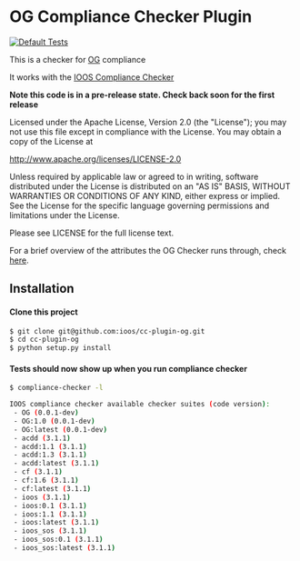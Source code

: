 # OG Compliance Checker Plugin

[![Default Tests](https://github.com/uw-farlab/cc-plugin-og/actions/workflows/tests.yml/badge.svg)](https://github.com/uw-farlab/cc-plugin-og/actions/workflows/tests.yml)

This is a checker for [OG](https://oceangliderscommunity.github.io/OG-format-user-manual/OG_Format.html) compliance

It works with the [IOOS Compliance Checker](https://github.com/ioos/compliance-checker)

**Note this code is in a pre-release state. Check back soon for the first release**

Licensed under the Apache License, Version 2.0 (the "License");
you may not use this file except in compliance with the License.
You may obtain a copy of the License at

   http://www.apache.org/licenses/LICENSE-2.0

Unless required by applicable law or agreed to in writing, software
distributed under the License is distributed on an "AS IS" BASIS,
WITHOUT WARRANTIES OR CONDITIONS OF ANY KIND, either express or implied.
See the License for the specific language governing permissions and
limitations under the License.

Please see LICENSE for the full license text.

For a brief overview of the attributes the OG Checker runs through, check [here](/checks.md).

## Installation

#### Clone this project

```bash
$ git clone git@github.com:ioos/cc-plugin-og.git
$ cd cc-plugin-og
$ python setup.py install
```

#### Tests should now show up when you run compliance checker
```bash
$ compliance-checker -l

IOOS compliance checker available checker suites (code version):
 - OG (0.0.1-dev)
 - OG:1.0 (0.0.1-dev)
 - OG:latest (0.0.1-dev)
 - acdd (3.1.1)
 - acdd:1.1 (3.1.1)
 - acdd:1.3 (3.1.1)
 - acdd:latest (3.1.1)
 - cf (3.1.1)
 - cf:1.6 (3.1.1)
 - cf:latest (3.1.1)
 - ioos (3.1.1)
 - ioos:0.1 (3.1.1)
 - ioos:1.1 (3.1.1)
 - ioos:latest (3.1.1)
 - ioos_sos (3.1.1)
 - ioos_sos:0.1 (3.1.1)
 - ioos_sos:latest (3.1.1)
 ```
